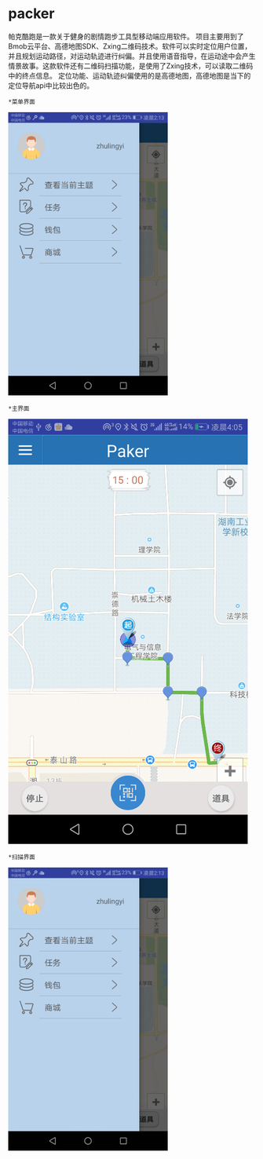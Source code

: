 # packer

帕克酷跑是一款关于健身的剧情跑步工具型移动端应用软件。
项目主要用到了Bmob云平台、高德地图SDK、Zxing二维码技术。软件可以实时定位用户位置，并且规划运动路径，对运动轨迹进行纠偏。并且使用语音指导，在运动途中会产生情景故事。这款软件还有二维码扫描功能，是使用了Zxing技术，可以读取二维码中的终点信息。
定位功能、运动轨迹纠偏使用的是高德地图，高德地图是当下的定位导航api中比较出色的。

    *菜单界面
    
![image](https://github.com/Zhulingyi/packer/blob/master/image/image.png)

    *主界面
     
![image](https://github.com/Zhulingyi/packer/blob/master/image/main.png)

    *扫描界面
    
![image](https://github.com/Zhulingyi/packer/blob/master/image/image.png)
